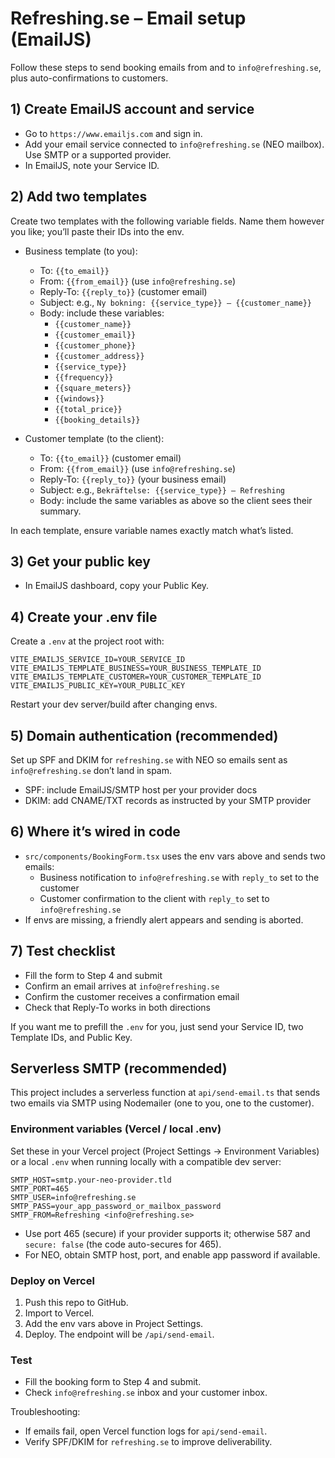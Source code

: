 # Refreshing.se – Email setup (EmailJS)

Follow these steps to send booking emails from and to `info@refreshing.se`, plus auto-confirmations to customers.

## 1) Create EmailJS account and service
- Go to `https://www.emailjs.com` and sign in.
- Add your email service connected to `info@refreshing.se` (NEO mailbox). Use SMTP or a supported provider.
- In EmailJS, note your Service ID.

## 2) Add two templates
Create two templates with the following variable fields. Name them however you like; you’ll paste their IDs into the env.

- Business template (to you):
  - To: `{{to_email}}`
  - From: `{{from_email}}` (use `info@refreshing.se`)
  - Reply-To: `{{reply_to}}` (customer email)
  - Subject: e.g., `Ny bokning: {{service_type}} – {{customer_name}}`
  - Body: include these variables:
    - `{{customer_name}}`
    - `{{customer_email}}`
    - `{{customer_phone}}`
    - `{{customer_address}}`
    - `{{service_type}}`
    - `{{frequency}}`
    - `{{square_meters}}`
    - `{{windows}}`
    - `{{total_price}}`
    - `{{booking_details}}`

- Customer template (to the client):
  - To: `{{to_email}}` (customer email)
  - From: `{{from_email}}` (use `info@refreshing.se`)
  - Reply-To: `{{reply_to}}` (your business email)
  - Subject: e.g., `Bekräftelse: {{service_type}} – Refreshing`
  - Body: include the same variables as above so the client sees their summary.

In each template, ensure variable names exactly match what’s listed.

## 3) Get your public key
- In EmailJS dashboard, copy your Public Key.

## 4) Create your .env file
Create a `.env` at the project root with:

```
VITE_EMAILJS_SERVICE_ID=YOUR_SERVICE_ID
VITE_EMAILJS_TEMPLATE_BUSINESS=YOUR_BUSINESS_TEMPLATE_ID
VITE_EMAILJS_TEMPLATE_CUSTOMER=YOUR_CUSTOMER_TEMPLATE_ID
VITE_EMAILJS_PUBLIC_KEY=YOUR_PUBLIC_KEY
```

Restart your dev server/build after changing envs.

## 5) Domain authentication (recommended)
Set up SPF and DKIM for `refreshing.se` with NEO so emails sent as `info@refreshing.se` don’t land in spam.
- SPF: include EmailJS/SMTP host per your provider docs
- DKIM: add CNAME/TXT records as instructed by your SMTP provider

## 6) Where it’s wired in code
- `src/components/BookingForm.tsx` uses the env vars above and sends two emails:
  - Business notification to `info@refreshing.se` with `reply_to` set to the customer
  - Customer confirmation to the client with `reply_to` set to `info@refreshing.se`
- If envs are missing, a friendly alert appears and sending is aborted.

## 7) Test checklist
- Fill the form to Step 4 and submit
- Confirm an email arrives at `info@refreshing.se`
- Confirm the customer receives a confirmation email
- Check that Reply-To works in both directions

If you want me to prefill the `.env` for you, just send your Service ID, two Template IDs, and Public Key. 

## Serverless SMTP (recommended)

This project includes a serverless function at `api/send-email.ts` that sends two emails via SMTP using Nodemailer (one to you, one to the customer).

### Environment variables (Vercel / local .env)

Set these in your Vercel project (Project Settings → Environment Variables) or a local `.env` when running locally with a compatible dev server:

```
SMTP_HOST=smtp.your-neo-provider.tld
SMTP_PORT=465
SMTP_USER=info@refreshing.se
SMTP_PASS=your_app_password_or_mailbox_password
SMTP_FROM=Refreshing <info@refreshing.se>
```

- Use port 465 (secure) if your provider supports it; otherwise 587 and `secure: false` (the code auto-secures for 465).
- For NEO, obtain SMTP host, port, and enable app password if available.

### Deploy on Vercel
1. Push this repo to GitHub.
2. Import to Vercel.
3. Add the env vars above in Project Settings.
4. Deploy. The endpoint will be `/api/send-email`.

### Test
- Fill the booking form to Step 4 and submit.
- Check `info@refreshing.se` inbox and your customer inbox.

Troubleshooting:
- If emails fail, open Vercel function logs for `api/send-email`.
- Verify SPF/DKIM for `refreshing.se` to improve deliverability. 
